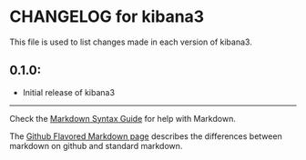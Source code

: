 # CHANGELOG for kibana3

This file is used to list changes made in each version of kibana3.

## 0.1.0:

* Initial release of kibana3

- - - 
Check the [Markdown Syntax Guide](http://daringfireball.net/projects/markdown/syntax) for help with Markdown.

The [Github Flavored Markdown page](http://github.github.com/github-flavored-markdown/) describes the differences between markdown on github and standard markdown.
